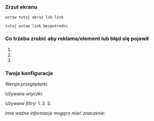 <!--
Dziękujemy za zgłoszenie na rzecz Polskich Filtrów AdBlock & uBlock
-->
### Zrzut ekranu
```
wstaw tutaj obraz lub link
```

`tutaj wstaw link bezpośredni`


### Co trzeba zrobić aby reklama/element lub błąd się pojawił
1. 
2. 
3. 


### Twoja konfiguracja
*Wersja przeglądarki:*

*Używane wtyczki:*

*Używane filtry:*
1. 
2. 
3. 

*Inne ważne informacje mogące mieć znaczenie:*


